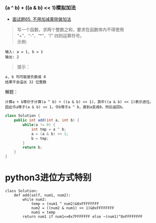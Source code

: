 ### (a ^ b) + ((a & b) << 1)模拟加法
- [面试题65. 不用加减乘除做加法](https://leetcode-cn.com/problems/bu-yong-jia-jian-cheng-chu-zuo-jia-fa-lcof/)
> 写一个函数，求两个整数之和，要求在函数体内不得使用 “+”、“-”、“*”、“/” 四则运算符号。   
示例:
```shell
输入: a = 1, b = 1
输出: 2
```
>提示：
```shell
a, b 均可能是负数或 0
结果不会溢出 32 位整数
```
解题：
```shell
计算a + b等价于计算(a ^ b) + ((a & b) << 1)，其中((a & b) << 1)表示进位。    
因此令a等于(a & b) << 1，令b等于a ^ b，直到a变成0，然后返回b。
```
```java
class Solution {
    public int add(int a, int b) {
        while(a != 0) {
            int tmp = a ^ b;
            a = (a & b) << 1;
            b = tmp;
        }
        return b;
    }
}
```
# python3进位方式特别
```python3
class Solution:
    def add(self, num1, num2):
        while num2:
            temp = (num1 ^ num2)&0xFFFFFFFF
            num2 = ((num2 & num1) << 1)&0xFFFFFFFF
            num1 = temp
        return num1 if num1<=0x7FFFFFFF else ~(num1)^0xFFFFFFFF
```
